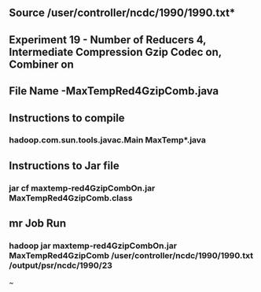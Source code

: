 ## Source /user/controller/ncdc/1990/1990.txt*

## Experiment 19 - Number of Reducers 4, Intermediate Compression Gzip Codec on, Combiner on

## File Name -MaxTempRed4GzipComb.java

## Instructions to compile

### hadoop.com.sun.tools.javac.Main MaxTemp*.java

## Instructions to Jar file

### jar cf maxtemp-red4GzipCombOn.jar MaxTempRed4GzipComb.class

## mr Job Run

### hadoop jar maxtemp-red4GzipCombOn.jar MaxTempRed4GzipComb /user/controller/ncdc/1990/1990.txt /output/psr/ncdc/1990/23
~                                                                                                 
